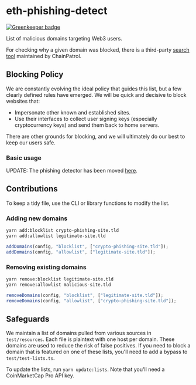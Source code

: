 # eth-phishing-detect

[![Greenkeeper badge](https://badges.greenkeeper.io/MetaMask/eth-phishing-detect.svg)](https://greenkeeper.io/)

List of malicious domains targeting Web3 users.

For checking why a given domain was blocked, there is a third-party [search tool](https://app.chainpatrol.io/search) maintained by ChainPatrol.

## Blocking Policy

We are constantly evolving the ideal policy that guides this list, but a few clearly defined rules have emerged. We will be quick and decisive to block websites that:

-   Impersonate other known and established sites.
-   Use their interfaces to collect user signing keys (especially cryptocurrency keys) and send them back to home servers.

There are other grounds for blocking, and we will ultimately do our best to keep our users safe.

### Basic usage

UPDATE: The phishing detector has been moved [here](https://github.com/MetaMask/core/tree/main/packages/phishing-controller).

## Contributions

To keep a tidy file, use the CLI or library functions to modify the list.

### Adding new domains

```bash
yarn add:blocklist crypto-phishing-site.tld
yarn add:allowlist legitimate-site.tld
```

```js
addDomains(config, "blocklist", ["crypto-phishing-site.tld"]);
addDomains(config, "allowlist", ["legitimate-site.tld"]);
```

### Removing existing domains

```bash
yarn remove:blocklist legitimate-site.tld
yarn remove:allowlist malicious-site.tld
```

```js
removeDomains(config, "blocklist", ["legitimate-site.tld"]);
removeDomains(config, "allowlist", ["crypto-phishing-site.tld"]);
```

## Safeguards

We maintain a list of domains pulled from various sources in `test/resources`. Each file is plaintext with one host per domain. These domains are used to reduce the risk of false positives. If you need to block a domain that is featured on one of these lists, you'll need to add a bypass to `test/test-lists.ts`.

To update the lists, run `yarn update:lists`. Note that you'll need a CoinMarketCap Pro API key.
